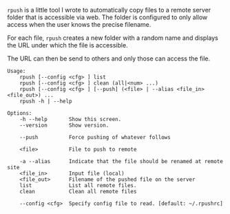 `rpush` is a little tool I wrote to automatically copy files to a remote server
folder that is accessible via web. The folder is configured to only allow access
when the user knows the precise filename.

For each file, `rpush` creates a new folder with a random name and displays the
URL under which the file is accessible.

The URL can then be send to others and only those can access the file.


    Usage:
        rpush [--config <cfg> ] list
        rpush [--config <cfg> ] clean (all|<num> ...)
        rpush [--config <cfg> ] [--push] (<file> | --alias <file_in> <file_out>) ...
        rpush -h | --help
    
    Options:
        -h --help       Show this screen.
        --version       Show version.
    
        --push          Force pushing of whatever follows
    
        <file>          File to push to remote
    
        -a --alias      Indicate that the file should be renamed at remote site
        <file_in>       Input file (local)
        <file_out>      Filename of the pushed file on the server
        list            List all remote files.
        clean           Clean all remote files

        --config <cfg>  Specify config file to read. [default: ~/.rpushrc]

